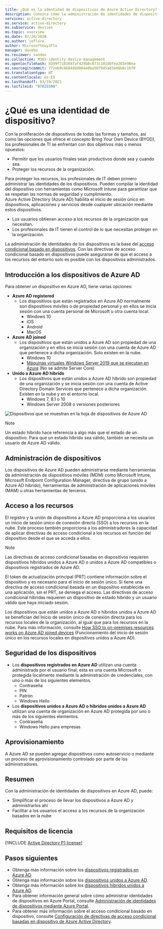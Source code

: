 ```yaml
---
title: ¿Qué es la identidad de dispositivos de Azure Active Directory?
description: Conozca cómo la administración de identidades de dispositivos puede ayudarle a administrar los dispositivos que acceden a los recursos de su entorno.
services: active-directory
ms.service: active-directory
ms.subservice: devices
ms.topic: overview
ms.date: 07/20/2020
ms.author: joflore
author: MicrosoftGuyJFlo
manager: daveba
ms.reviewer: sandeo
ms.collection: M365-identity-device-management
ms.openlocfilehash: 8399f7101697af429b8c073c101dbfea203e98ea
ms.sourcegitcommit: 772eb9c6684dd4864e0ba507945a83e48b8c16f0
ms.translationtype: HT
ms.contentlocale: es-ES
ms.lasthandoff: 03/19/2021
ms.locfileid: "87025598"
---
```

# <a name="what-is-a-device-identity"></a>¿Qué es una identidad de dispositivo?

Con la proliferación de dispositivos de todas las formas y tamaños, así como las opciones que ofrece el concepto Bring Your Own Device (BYOD), los profesionales de TI se enfrentan con dos objetivos más o menos opuestos:

- Permitir que los usuarios finales sean productivos donde sea y cuando sea.
- Proteger los recursos de la organización.

Para proteger los recursos, los profesionales de IT deben primero administrar las identidades de los dispositivos. Pueden compilar la identidad del dispositivo con herramientas como Microsoft Intune para garantizar que se respetan las normas de seguridad y cumplimiento. Azure Active Directory (Azure AD) habilita el inicio de sesión único en dispositivos, aplicaciones y servicios desde cualquier ubicación mediante estos dispositivos.

- Los usuarios obtienen acceso a los recursos de la organización que necesitan. 
- Los profesionales de IT tienen el control de lo que necesitan proteger en la organización.

La administración de identidades de los dispositivos es la base del [acceso condicional basado en dispositivos](../conditional-access/require-managed-devices.md). Con las directivas de acceso condicional basado en dispositivos puede asegurarse de que el acceso a los recursos del entorno solo es posible con los dispositivos administrados.

## <a name="getting-devices-in-azure-ad"></a>Introducción a los dispositivos de Azure AD

Para obtener un dispositivo en Azure AD, tiene varias opciones:

- **Azure AD registered**
   - Los dispositivos que están registrados en Azure AD normalmente son dispositivos móviles o de propiedad personal y en ellos se inicia sesión con una cuenta personal de Microsoft u otra cuenta local.
      - Windows 10
      - iOS
      - Android
      - MacOS
- **Azure AD joined**
   - Los dispositivos que están unidos a Azure AD son propiedad de una organización y en ellos se inicia sesión con una cuenta de Azure AD que pertenece a dicha organización. Solo existen en la nube.
      - Windows 10 
      - [Máquinas virtuales Windows Server 2019 que se ejecutan en Azure](howto-vm-sign-in-azure-ad-windows.md) (No se admite Server Core)
- **Unido a Azure AD híbrido**
   - Los dispositivos que están unidos a Azure AD híbrido son propiedad de una organización y se inicia sesión con una cuenta de Active Directory Domain Services que pertenece a dicha organización. Existen en la nube y en el entorno local.
      - Windows 7, 8.1 o 10
      - Windows Server 2008 o versiones posteriores

![Dispositivos que se muestran en la hoja de dispositivos de Azure AD](./media/overview/azure-active-directory-devices-all-devices.png)

> [!NOTE]
> Un estado híbrido hace referencia a algo más que el estado de un dispositivo. Para que un estado híbrido sea válido, también se necesita un usuario de Azure AD válido.

## <a name="device-management"></a>Administración de dispositivos

Los dispositivos de Azure AD pueden administrarse mediante herramientas de administración de dispositivos móviles (MDM) como Microsoft Intune, Microsoft Endpoint Configuration Manager, directiva de grupo (unido a Azure AD híbrido), herramientas de administración de aplicaciones móviles (MAM) u otras herramientas de terceros.

## <a name="resource-access"></a>Acceso a los recursos

El registro y la unión de dispositivos a Azure AD proporciona a los usuarios un inicio de sesión único de conexión directa (SSO) a los recursos en la nube. Este proceso también proporciona a los administradores la capacidad de aplicar directivas de acceso condicional a los recursos en función del dispositivo desde el que se acceda a ellos. 

> [!NOTE]
> Las directivas de acceso condicional basadas en dispositivos requieren dispositivos híbridos unidos a Azure AD o unidos a Azure AD compatibles o dispositivos registrados de Azure AD.

El token de actualización principal (PRT) contiene información sobre el dispositivo y es necesario para el inicio de sesión único. Si tiene una directiva de acceso condicional basada en un dispositivo establecida en una aplicación, sin el PRT, se deniega el acceso. Las directivas de acceso condicional híbridas requieren un dispositivo de estado híbrido y un usuario válido que haya iniciado sesión.

Los dispositivos que están unidos a Azure AD o híbridos unidos a Azure AD se benefician del Inicio de sesión único de conexión directa para los recursos locales de la organización, al igual que para los recursos en la nube. Para más información, consulte [How SSO to on-premises resources works on Azure AD joined devices](azuread-join-sso.md) (Funcionamiento del inicio de sesión único en los recursos locales en dispositivos unidos a Azure AD).

## <a name="device-security"></a>Seguridad de los dispositivos

- Los **dispositivos registrados en Azure AD** utilizan una cuenta administrada por el usuario final; esta es una cuenta Microsoft o protegida localmente mediante la administración de credenciales, con uno o más de los siguientes elementos.
   - Contraseña
   - PIN
   - Patrón
   - Windows Hello
- Los **dispositivos unidos a Azure AD o híbridos unidos a Azure AD** utilizan una cuenta de organización en Azure AD protegida por uno o más de los siguientes elementos.
   - Contraseña
   - Windows Hello para empresas

## <a name="provisioning"></a>Aprovisionamiento

A Azure AD se pueden agregar dispositivos como autoservicio o mediante un proceso de aprovisionamiento controlado por parte de los administradores.

## <a name="summary"></a>Resumen

Con la administración de identidades de dispositivos en Azure AD, puede:

- Simplificar el proceso de llevar los dispositivos a Azure AD y administrarlos ahí
- Facilitar a los usuarios el acceso a los recursos de la organización basados en la nube

## <a name="license-requirements"></a>Requisitos de licencia

[!INCLUDE [Active Directory P1 license](../../../includes/active-directory-p1-license.md)]

## <a name="next-steps"></a>Pasos siguientes

- Obtenga más información sobre los [dispositivos registrados en Azure AD](concept-azure-ad-register.md).
- Obtenga más información sobre los [dispositivos unidos a Azure AD](concept-azure-ad-join.md).
- Obtenga más información sobre los [dispositivos híbridos unidos a Azure AD](concept-azure-ad-join-hybrid.md).
- Para obtener información general sobre cómo administrar identidades de dispositivos en Azure Portal, consulte [Administración de identidades de dispositivos mediante Azure Portal](device-management-azure-portal.md).
- Para obtener más información sobre el acceso condicional basado en dispositivo, consulte [Configuración de directivas de acceso condicional basadas en dispositivo de Azure Active Directory](../conditional-access/require-managed-devices.md).
